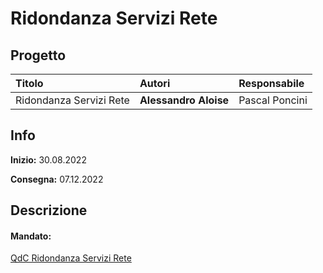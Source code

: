 # Ridondanza Servizi Rete
## Progetto
|Titolo             |Autori             |Responsabile               |
|:------------------|:------------------|:--------------------------|
|Ridondanza Servizi Rete   |<b>Alessandro Aloise </b> |Pascal Poncini|

## Info
**Inizio:** 30.08.2022

**Consegna:** 07.12.2022

## Descrizione
#### Mandato:
[QdC Ridondanza Servizi Rete](/1_QdC/QdC_SAMT_2022-23_Network_Services_Redundancy.pdf)
